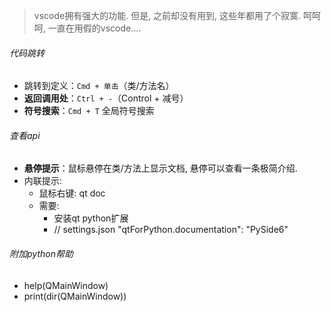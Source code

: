> vscode拥有强大的功能. 但是, 之前却没有用到, 这些年都用了个寂寞. 呵呵呵, 一直在用假的vscode....

###### 代码跳转

  * 跳转到定义：`Cmd + 单击`（类/方法名）
* **返回调用处**：`Ctrl + -`（Control + 减号）
* **符号搜索**：`Cmd + T` 全局符号搜索

###### 查看api

* **悬停提示**：鼠标悬停在类/方法上显示文档, 悬停可以查看一条极简介绍.
* 内联提示:
  * 鼠标右键: qt doc
  * 需要: 
    * 安装qt python扩展
    * // settings.json
      "qtForPython.documentation": "PySide6"



###### 附加python帮助

  * help(QMainWindow)
  * print(dir(QMainWindow))

